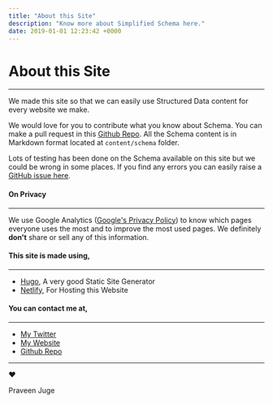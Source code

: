 ```yaml
---
title: "About this Site"
description: "Know more about Simplified Schema here."
date: 2019-01-01 12:23:42 +0000
---
```


# About this Site
---
We made this site so that we can easily use Structured Data content for every website we make.

We would love for you to contribute what you know about Schema. You can make a pull request in this [Github Repo](https://github.com/praveenjuge/simplified-schema/). All the Schema content is in Markdown format located at `content/schema` folder.

Lots of testing has been done on the Schema available on this site but we could be wrong in some places. If you find any errors you can easily raise a [GitHub issue here](https://github.com/praveenjuge/simplified-schema/issues/).

#### On Privacy
---
We use Google Analytics ([Google's Privacy Policy](https://www.google.com/analytics/terms/us.html)) to know which pages everyone uses the most and to improve the most used pages. We definitely **don't** share or sell any of this information. 

#### This site is made using,
---
- [Hugo](https://gohugo.io/), A very good Static Site Generator
- [Netlify](https://www.netlify.com/), For Hosting this Website

#### You can contact me at,
---
- [My Twitter](https://twitter.com/praveenjuge)
- [My Website](https://praveenjuge.ooo)
- [Github Repo](https://github.com/praveenjuge/simplified-schema/)

---

❤️

Praveen Juge
